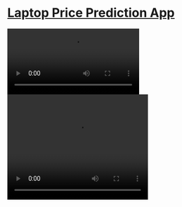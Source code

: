 # [Laptop Price Prediction App](https://mohammadwasiq0-laptop-price-prediction-main-4zc6zw.streamlit.app/)

<video src="https://github.com/mohammadwasiq0/Laptop-Price-Prediction/blob/main/Laptop%20Price%20Prediction.mp4" controls="controls" style="max-width: 730px;">
</video>

<video src="[https://github.com/mohammadwasiq0/Laptop-Price-Prediction/blob/main/Laptop%20Price%20Prediction.mp4]" width="320" height="240" controls>
  Your browser does not support the video tag.
</video>

